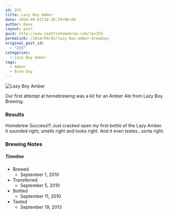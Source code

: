 ```yaml
---
id: 255
title: Lazy Boy Amber
date: 2010-09-01T18:30:29+00:00
author: Dave
layout: post
guid: http://www.seattlehomebrew.com/?p=255
permalink: /2010/09/01/lazy-boy-amber-brewday/
original_post_id:
  - "255"
categories:
  - Lazy Boy Amber
tags:
  - Amber
  - Brew Day
---
```

<img src="http://farm5.static.flickr.com/4113/5006018504_e9a1bd907d.jpg" alt="Lazy Boy Amber" class="aligncenter" />

Our first attempt at homebrewing was a kit for an Amber Ale from Lazy Boy Brewing.

<!--more-->

### Results

Homebrew Success!!! Just cracked open my first bottle of the Lazy Amber. It sounded right, smells right and looks right. And it even tastes&#8230;sorta right.

### Brewing Notes

##### Timeline<section class="brewtable"> 

  * Brewed 
      * September 1, 2010
  * Transferred 
      * September 5, 2010
  * Bottled 
      * September 11, 2010
  * Tasted 
      * September 19, 2013